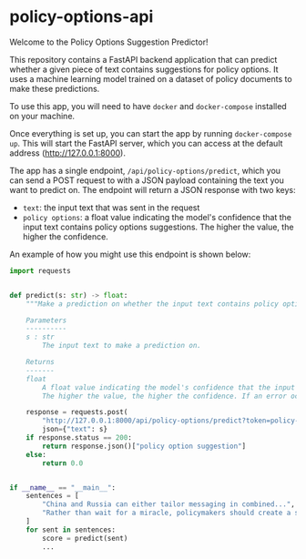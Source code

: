 # policy-options-api

Welcome to the Policy Options Suggestion Predictor!

This repository contains a FastAPI backend application that can predict whether a given piece of text contains suggestions for policy options. 
It uses a machine learning model trained on a dataset of policy documents to make these predictions.

To use this app, you will need to have `docker` and `docker-compose` installed on your machine.

Once everything is set up, you can start the app by running `docker-compose up`. This will start the FastAPI server, which you can access at the default address (http://127.0.0.1:8000).

The app has a single endpoint, `/api/policy-options/predict`, which you can send a POST request to with a JSON payload containing the text you want to predict on.
The endpoint will return a JSON response with two keys:

- `text`: the input text that was sent in the request
- `policy options`: a float value indicating the model's confidence that the input text contains policy options suggestions. The higher the value, the higher the confidence.

An example of how you might use this endpoint is shown below:

```python
import requests


def predict(s: str) -> float:
    """Make a prediction on whether the input text contains policy options suggestions.

    Parameters
    ----------
    s : str
        The input text to make a prediction on.

    Returns
    -------
    float
        A float value indicating the model's confidence that the input text contains policy options suggestions. 
        The higher the value, the higher the confidence. If an error occurs, returns 0.0."""

    response = requests.post(
        "http://127.0.0.1:8000/api/policy-options/predict?token=policy-options-2022",
        json={"text": s}
    if response.status == 200:
        return response.json()["policy option suggestion"]
    else:
        return 0.0


if __name__ == "__main__":
    sentences = [
        "China and Russia can either tailor messaging in combined...", 
        "Rather than wait for a miracle, policymakers should create a strategy..."
    ]
    for sent in sentences:
        score = predict(sent)
        ...
```
